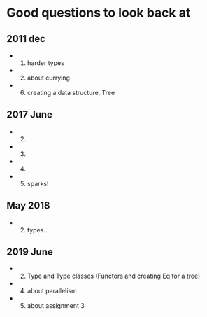 # Good questions to look back at

## 2011 dec
- 1. harder types 
- 2. about currying
- 6. creating a data structure, Tree

## 2017 June
- 2.
- 3.
- 4.
- 5. sparks!

## May 2018
- 2. types...

## 2019 June
- 2. Type and Type classes (Functors and creating Eq for a tree)
- 4. about parallelism
- 5. about assignment 3 

